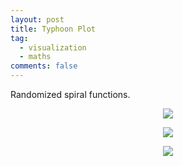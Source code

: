 ```yaml
---
layout: post
title: Typhoon Plot
tag:
  - visualization
  - maths
comments: false
---
```


Randomized spiral functions.

<p align="center">
  <img src="https://shawenyao.github.io/R/output/typhoon/typhoon1.png" />
</p>

<p align="center">
  <img src="https://shawenyao.github.io/R/output/typhoon/typhoon2.png" />
</p>

<p align="center">
  <img src="https://shawenyao.github.io/R/output/typhoon/typhoon3.png" />
</p>
